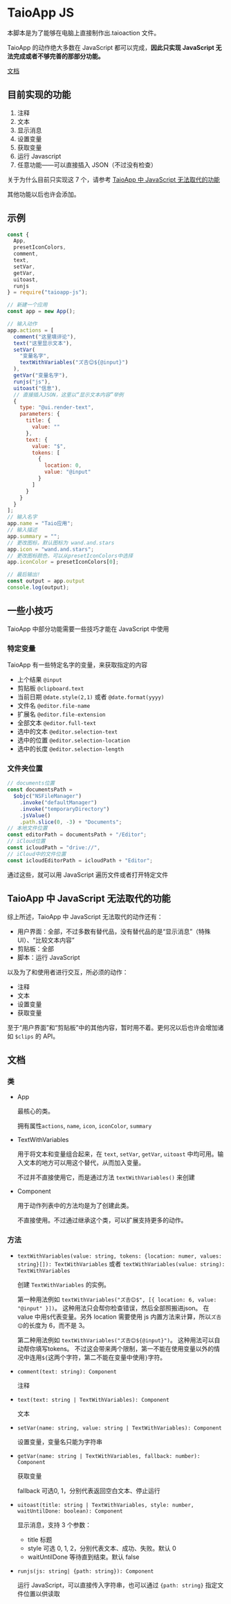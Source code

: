 # TaioApp JS

本脚本是为了能够在电脑上直接制作出.taioaction 文件。

TaioApp 的动作绝大多数在 JavaScript 都可以完成，**因此只实现 JavaScript 无法完成或者不够完善的那部分功能。**

[文档](#文档)

## 目前实现的功能

1. 注释
2. 文本
3. 显示消息
4. 设置变量
5. 获取变量
6. 运行 Javascript
7. 任意功能——可以直接插入 JSON（不过没有检查）

关于为什么目前只实现这 7 个，请参考 [TaioApp 中 JavaScript 无法取代的功能](<#TaioApp\ 中\ JavaScript\ 无法取代的功能>)

其他功能以后也许会添加。

## 示例

```js
const {
  App,
  presetIconColors,
  comment,
  text,
  setVar,
  getVar,
  uitoast,
  runjs
} = require("taioapp-js");

// 新建一个应用
const app = new App();

// 输入动作
app.actions = [
  comment("这里填评论"),
  text("这里显示文本"),
  setVar(
    "变量名字",
    textWithVariables("ズ𠮷😊${@input}")
  ),
  getVar("变量名字"),
  runjs("js"),
  uitoast("信息"),
  // 直接插入JSON，这里以“显示文本内容”举例
  {
    type: "@ui.render-text",
    parameters: {
      title: {
        value: ""
      },
      text: {
        value: "$",
        tokens: [
          {
            location: 0,
            value: "@input"
          }
        ]
      }
    }
  }
];
// 输入名字
app.name = "Taio应用";
// 输入描述
app.summary = "";
// 更改图标，默认图标为 wand.and.stars
app.icon = "wand.and.stars";
// 更改图标颜色，可以从presetIconColors中选择
app.iconColor = presetIconColors[0];

// 最后输出!
const output = app.output
console.log(output);
```

## 一些小技巧

TaioApp 中部分功能需要一些技巧才能在 JavaScript 中使用

### 特定变量

TaioApp 有一些特定名字的变量，来获取指定的内容

- 上个结果 `@input`
- 剪贴板 `@clipboard.text`
- 当前日期 `@date.style(2,1)` 或者 `@date.format(yyyy)`
- 文件名 `@editor.file-name`
- 扩展名 `@editor.file-extension`
- 全部文本 `@editor.full-text`
- 选中的文本 `@editor.selection-text`
- 选中的位置 `@editor.selection-location`
- 选中的长度 `@editor.selection-length`

### 文件夹位置

```js
// documents位置
const documentsPath =
  $objc("NSFileManager")
    .invoke("defaultManager")
    .invoke("temporaryDirectory")
    .jsValue()
    .path.slice(0, -3) + "Documents";
// 本地文件位置
const editorPath = documentsPath + "/Editor";
// iCloud位置
const icloudPath = "drive://",
// iCloud中的文件位置
const icloudEditorPath = icloudPath + "Editor";
```

通过这些，就可以用 JavaScript 遍历文件或者打开特定文件

## TaioApp 中 JavaScript 无法取代的功能

综上所述，TaioApp 中 JavaScript 无法取代的动作还有：

- 用户界面：全部，不过多数有替代品，没有替代品的是“显示消息”（特殊 UI）、“比较文本内容”
- 剪贴板：全部
- 脚本：运行 JavaScript

以及为了和使用者进行交互，所必须的动作：

- 注释
- 文本
- 设置变量
- 获取变量

至于“用户界面”和“剪贴板”中的其他内容，暂时用不着。更何况以后也许会增加诸如 `$clips` 的 API。

## 文档

### 类

- App

  最核心的类。

  拥有属性`actions`, `name`, `icon`, `iconColor`, `summary`

- TextWithVariables

  用于将文本和变量组合起来，在 `text`, `setVar`, `getVar`, `uitoast` 中均可用。输入文本的地方可以用这个替代，从而加入变量。

  不过并不直接使用它，而是通过方法 `textWithVariables()` 来创建

- Component

  用于动作列表中的方法均是为了创建此类。

  不直接使用。不过通过继承这个类，可以扩展支持更多的动作。

### 方法

- `textWithVariables(value: string, tokens: {location: numer, values: string}[]): TextWithVariables` 或者 `textWithVariables(value: string): TextWithVariables`

  创建 `TextWithVariables` 的实例。

  第一种用法例如 `textWithVariables("ズ𠮷😊$", [{ location: 6, value: "@input" }])`。
  这种用法只会帮你检查错误，然后全部照搬进json。
  在 value 中用`$`代表变量。另外 location 需要使用 js 内置方法来计算，所以`ズ𠮷😊`的长度为 6，而不是 3。

  第二种用法例如 `textWithVariables("ズ𠮷😊${@input}")`。
  这种用法可以自动帮你填写tokens。
  不过这会带来两个限制，第一不能在使用变量以外的情况中连用`${`这两个字符，第二不能在变量中使用`}`字符。


- `comment(text: string): Component `

  注释

- `text(text: string | TextWithVariables): Component`

  文本

- `setVar(name: string, value: string | TextWithVariables): Component`

  设置变量，变量名只能为字符串

- `getVar(name: string | TextWithVariables, fallback: number): Component`

  获取变量

  fallback 可选0, 1，分别代表返回空白文本、停止运行

- `uitoast(title: string | TextWithVariables, style: number, waitUntilDone: boolean): Component`

  显示消息，支持 3 个参数：

  - title 标题
  - style 可选 0, 1, 2，分别代表文本、成功、失败。默认 0
  - waitUntilDone 等待直到结束。默认 false

- `runjs(js: string| {path: string}): Component`

  运行 JavaScript，可以直接传入字符串，也可以通过 `{path: string}` 指定文件位置以供读取
